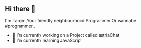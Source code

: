 ## Hi there 👋
I'm Tanjim,Your friendly neighbourhood Programmer.Or wannabe #programmer..

- 🔭 I’m currently working on a Project called astriaChat
- 🌱 I’m currently learning JavaScript
  

